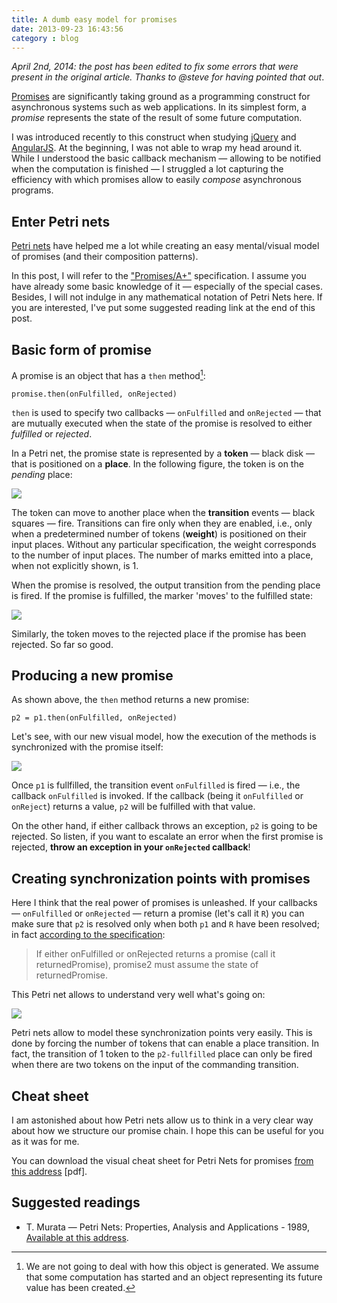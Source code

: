 ```yaml
---
title: A dumb easy model for promises
date: 2013-09-23 16:43:56
category : blog
---
```


*April 2nd, 2014: the post has been edited to fix some errors that were present in the original article. Thanks to @steve for having pointed that out*.

[Promises](http://en.wikipedia.org/wiki/Futures_and_promises) are significantly taking ground as a programming construct for asynchronous systems such as web applications. In its simplest form, a *promise* represents the state of the result of some future computation.

I was introduced recently to this construct when studying [jQuery](http://api.jquery.com/promise/) and [AngularJS](http://angularjs.org/). At the beginning, I was not able to wrap my head around it. While I understood the basic callback mechanism — allowing to be notified when the computation is finished — I struggled a lot capturing the efficiency with which promises allow to easily *compose* asynchronous programs.

## Enter Petri nets
[Petri nets](http://en.wikipedia.org/wiki/Petri_net) have helped me a lot while creating an easy mental/visual model of promises (and their composition patterns).

In this post, I will refer to the ["Promises/A+"](http://promises-aplus.github.io/promises-spec/) specification. I assume you have already some basic knowledge of it — especially of the special cases. Besides, I will not indulge in any mathematical notation of Petri Nets here. If you are interested, I've put some suggested reading link at the end of this post.

## Basic form of promise

A promise is an object that has a `then` method[^1]:

    promise.then(onFulfilled, onRejected)

`then` is used to specify two callbacks — `onFulfilled` and `onRejected` — that are mutually executed when the state of the promise is resolved to either *fulfilled* or *rejected*.

In a Petri net, the promise state is represented by a **token** — black disk — that is positioned on a **place**. In the following figure, the token is on the *pending* place:

![](http://www.vittoriozaccaria.net/deposit/pending1.png)

The token can move to another place when the **transition** events — black squares — fire. Transitions can fire only when they are enabled, i.e., only when a predetermined number of tokens (**weight**) is positioned on their input places. Without any particular specification, the weight corresponds to the number of input places. The number of marks emitted into a place, when not explicitly shown, is 1.

When the promise is resolved, the output transition from the pending place is fired. If the promise is fulfilled, the marker 'moves' to the fulfilled state:

![](http://www.vittoriozaccaria.net/deposit/fulfilled1.png)

Similarly, the token moves to the rejected place if the promise has been rejected. So far so good.

## Producing a new promise

As shown above, the `then` method returns a new promise:

    p2 = p1.then(onFulfilled, onRejected)

Let's see, with our new visual model, how the execution of the methods is synchronized with the promise itself:

![](http://www.vittoriozaccaria.net/deposit/then1.png)

Once `p1` is fullfilled, the transition event `onFulfilled` is fired — i.e., the callback `onFulfilled` is invoked. If the callback (being it `onFulfilled` or `onReject`) returns a value, `p2` will be fulfilled with that value.

On the other hand, if either callback throws an exception, `p2` is going to be rejected. So listen, if you want to escalate an error when the first promise is rejected, **throw an exception in your `onRejected` callback**!

## Creating synchronization points with promises

Here I think that the real power of promises is unleashed. If your callbacks — `onFulfilled` or `onRejected` — return a promise (let's call it `R`) you can make sure that `p2` is resolved only when both `p1` and `R` have been resolved; in fact [according to the specification](http://promises-aplus.github.io/promises-spec/#point-52):

> If either onFulfilled or onRejected returns a promise (call it returnedPromise), promise2 must assume the state of returnedPromise.

This Petri net allows to understand very well what's going on:

![](http://www.vittoriozaccaria.net/deposit/returned_promise1.png)

Petri nets allow to model these synchronization points very easily. This is done by forcing the number of tokens that can enable a place transition. In fact, the transition of 1 token to the `p2-fullfilled` place can only be fired when there are two tokens on the input of the commanding transition.

## Cheat sheet

I am astonished about how Petri nets allow us to think in a very clear way about how we structure our promise chain. I hope this can be useful for you as it was for me.

You can download the visual cheat sheet for Petri Nets for promises [from this address](http://www.vittoriozaccaria.net/deposit/promises_cheat_sheet1.pdf) [pdf].



## Suggested readings

* T. Murata — Petri Nets: Properties, Analysis and Applications - 1989, [Available at this address](http://embedded.eecs.berkeley.edu/Respep/Research/hsc/class.F03/ee249/discussionpapers/PetriNets.pdf).


[^1]: We are not going to deal with how this object is generated. We assume that some computation has started and an object representing its future value has been created.
